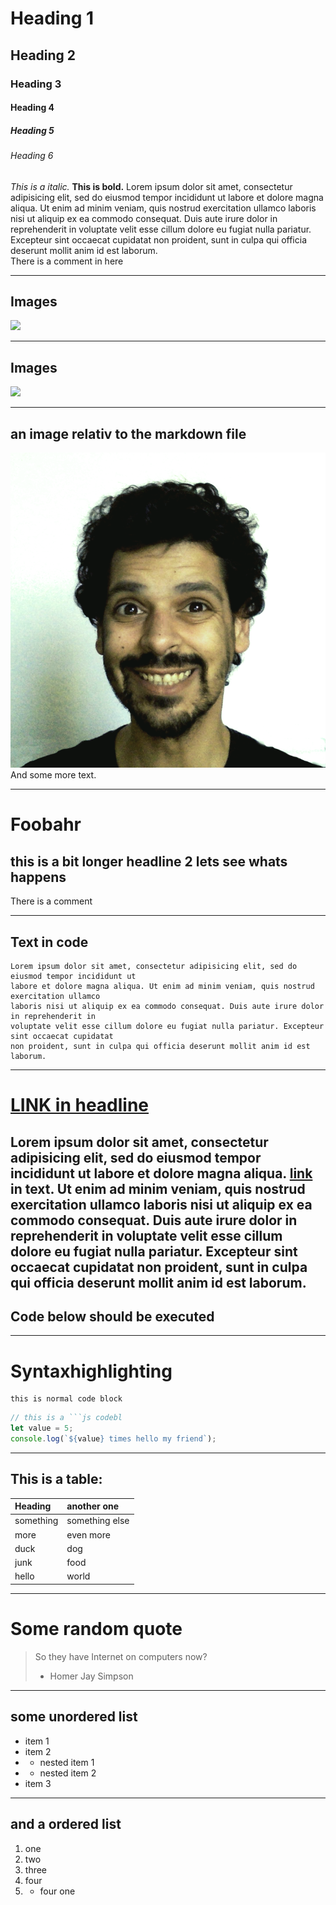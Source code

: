 # Heading 1
## Heading 2
### Heading 3
#### Heading 4
##### Heading 5
###### Heading 6

_This is a italic._ __This is bold.__ Lorem ipsum dolor sit amet, consectetur adipisicing elit, sed do eiusmod tempor incididunt ut labore et dolore magna aliqua. Ut enim ad minim veniam, quis nostrud exercitation ullamco laboris nisi ut aliquip ex ea commodo consequat. Duis aute irure dolor in reprehenderit in voluptate velit esse cillum dolore eu fugiat nulla pariatur. Excepteur sint occaecat cupidatat non proident, sunt in culpa qui officia deserunt mollit anim id est laborum.  
There is a comment in here
<!-- comment 1 slide 1 -->
<!-- Lorem ipsum dolor sit amet, consectetur adipisicing elit, sed do eiusmod tempor incididunt ut labore et dolore magna aliqua. Ut enim ad minim veniam, quis nostrud exercitation ullamco laboris nisi ut aliquip ex ea commodo consequat. Duis aute irure dolor in reprehenderit in voluptate velit esse cillum dolore eu fugiat nulla pariatur. Excepteur sint occaecat cupidatat non proident, sunt in culpa qui officia deserunt mollit anim id est laborum. -->

---

## Images  

![](http://cdn2-www.dogtime.com/assets/uploads/gallery/30-impossibly-cute-puppies/impossibly-cute-puppy-8.jpg)  

---
## Images  

![](http://i.giphy.com/xTiTnhMOQ4zE0ukz2U.gif)  

---

## an image relativ to the markdown file
![some text](me-fro.png)  
And some more text.  

---

# Foobahr 

## this is a bit longer headline 2 lets see whats happens
There is a comment  

<!--
## comment 1 on slide
Lorem ipsum dolor sit amet, consectetur adipisicing elit, sed do eiusmod tempor incididunt ut labore et dolore magna aliqua. Ut enim ad minim veniam, quis nostrud exercitation ullamco laboris nisi ut aliquip ex ea commodo consequat. Duis aute irure dolor in reprehenderit in voluptate velit esse cillum dolore eu fugiat nulla pariatur. Excepteur sint occaecat cupidatat non proident, sunt in culpa qui officia deserunt mollit anim id est laborum.  

    code?
-->

---

## Text in code  

    Lorem ipsum dolor sit amet, consectetur adipisicing elit, sed do eiusmod tempor incididunt ut
    labore et dolore magna aliqua. Ut enim ad minim veniam, quis nostrud exercitation ullamco
    laboris nisi ut aliquip ex ea commodo consequat. Duis aute irure dolor in reprehenderit in
    voluptate velit esse cillum dolore eu fugiat nulla pariatur. Excepteur sint occaecat cupidatat
    non proident, sunt in culpa qui officia deserunt mollit anim id est laborum.


---

# [LINK in headline](http://example.com)   

Lorem ipsum dolor sit amet, consectetur adipisicing elit, sed do eiusmod tempor incididunt ut labore et dolore magna aliqua. [link](http://example.com) in text. Ut enim ad minim veniam, quis nostrud exercitation ullamco laboris nisi ut aliquip ex ea commodo consequat. Duis aute irure dolor in reprehenderit in voluptate velit esse cillum dolore eu fugiat nulla pariatur. Excepteur sint occaecat cupidatat non proident, sunt in culpa qui officia deserunt mollit anim id est laborum.  
---

## Code below should be executed

<div onload="writeit();">
<script type="text/javascript">
function writeit(){
document.open();
document.write("<h1>writen by JS</h1>");
document.close();
}
</script>
</div>


---

# Syntaxhighlighting  

    this is normal code block

```js
// this is a ```js codebl
let value = 5;
console.log(`${value} times hello my friend`);
```

---

## This is a table:  

| Heading   | another one    |
| :--       | :--            |
| something | something else |
| more      | even more      |
| duck      | dog            |
| junk      | food           |
| hello     | world               |


---

# Some random quote

> So they have Internet on computers now?    
> - Homer Jay Simpson


---

## some unordered list

- item 1
- item 2
- - nested item 1
- - nested item 2
- item 3


---

## and a ordered list

1. one
2. two
3. three
4. four
5. - four one
